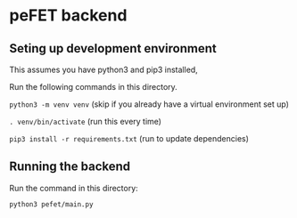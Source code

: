 # peFET backend

## Seting up development environment

This assumes you have python3 and pip3 installed,

Run the following commands in this directory.

`python3 -m venv venv` (skip if you already have a virtual environment set up)

`. venv/bin/activate` (run this every time)

`pip3 install -r requirements.txt` (run to update dependencies)

## Running the backend

Run the command in this directory:

`python3 pefet/main.py`
